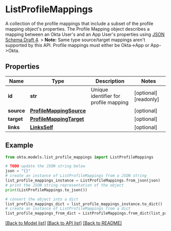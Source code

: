 # ListProfileMappings

A collection of the profile mappings that include a subset of the profile mapping object's properties. The Profile Mapping object describes a mapping between an Okta User's and an App User's properties using [JSON Schema Draft 4](https://datatracker.ietf.org/doc/html/draft-zyp-json-schema-04).  > **Note:** Same type source/target mappings aren't supported by this API. Profile mappings must either be Okta->App or App->Okta.

## Properties

Name | Type | Description | Notes
------------ | ------------- | ------------- | -------------
**id** | **str** | Unique identifier for profile mapping | [optional] [readonly] 
**source** | [**ProfileMappingSource**](.md) |  | [optional] 
**target** | [**ProfileMappingTarget**](.md) |  | [optional] 
**links** | [**LinksSelf**](LinksSelf.md) |  | [optional] 

## Example

```python
from okta.models.list_profile_mappings import ListProfileMappings

# TODO update the JSON string below
json = "{}"
# create an instance of ListProfileMappings from a JSON string
list_profile_mappings_instance = ListProfileMappings.from_json(json)
# print the JSON string representation of the object
print(ListProfileMappings.to_json())

# convert the object into a dict
list_profile_mappings_dict = list_profile_mappings_instance.to_dict()
# create an instance of ListProfileMappings from a dict
list_profile_mappings_from_dict = ListProfileMappings.from_dict(list_profile_mappings_dict)
```
[[Back to Model list]](../README.md#documentation-for-models) [[Back to API list]](../README.md#documentation-for-api-endpoints) [[Back to README]](../README.md)


